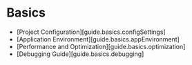 # Basics

<div class="guides-toc">

* [Project Configuration][guide.basics.configSettings]
* [Application Environment][guide.basics.appEnvironment]
* [Performance and Optimization][guide.basics.optimization]
* [Debugging Guide][guide.basics.debugging]

</div>

<div style="display: none;">

### [Project Configuration][guide.basics.configSettings]
### [Application Environment][guide.basics.appEnvironment]
### [Performance and Optimization][guide.basics.optimization]
### [Debugging Guide][guide.basics.debugging]

</div>
